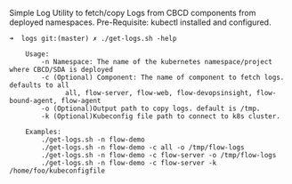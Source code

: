 Simple Log Utility to fetch/copy Logs from CBCD components from deployed namespaces. 
Pre-Requisite:
    kubectl installed and configured.


    ➜  logs git:(master) ✗ ./get-logs.sh -help
    
        Usage:
            -n Namespace: The name of the kubernetes namespace/project where CBCD/SDA is deployed
            -c (Optional) Component: The name of component to fetch logs. defaults to all
                  all, flow-server, flow-web, flow-devopsinsight, flow-bound-agent, flow-agent
            -o (Optional)Output path to copy logs. default is /tmp.
            -k (Optional)Kubeconfig file path to connect to k8s cluster.
    
        Examples:
            ./get-logs.sh -n flow-demo
            ./get-logs.sh -n flow-demo -c all -o /tmp/flow-logs
            ./get-logs.sh -n flow-demo -c flow-server -o /tmp/flow-logs
            ./get-logs.sh -n flow-demo -c flow-server -k /home/foo/kubeconfigfile